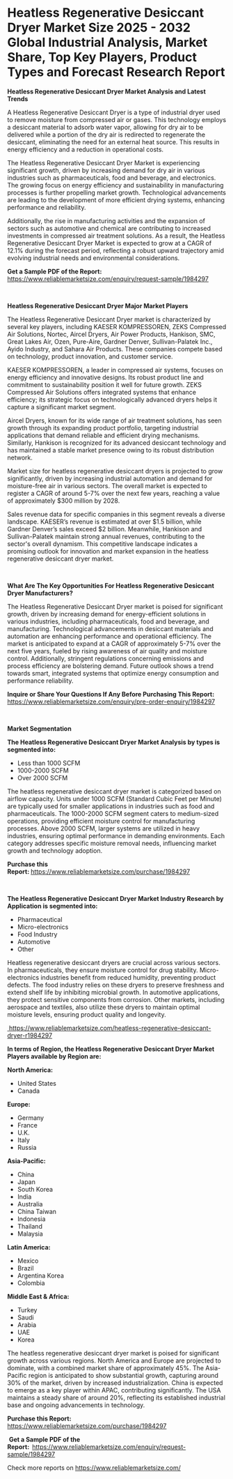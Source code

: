 <p><h1>Heatless Regenerative Desiccant Dryer Market Size 2025 - 2032 Global Industrial Analysis, Market Share, Top Key Players, Product Types and Forecast Research Report</h1></p><p><strong>Heatless Regenerative Desiccant Dryer Market Analysis and Latest Trends</strong></p>
<p><p>A Heatless Regenerative Desiccant Dryer is a type of industrial dryer used to remove moisture from compressed air or gases. This technology employs a desiccant material to adsorb water vapor, allowing for dry air to be delivered while a portion of the dry air is redirected to regenerate the desiccant, eliminating the need for an external heat source. This results in energy efficiency and a reduction in operational costs.</p><p>The Heatless Regenerative Desiccant Dryer Market is experiencing significant growth, driven by increasing demand for dry air in various industries such as pharmaceuticals, food and beverage, and electronics. The growing focus on energy efficiency and sustainability in manufacturing processes is further propelling market growth. Technological advancements are leading to the development of more efficient drying systems, enhancing performance and reliability. </p><p>Additionally, the rise in manufacturing activities and the expansion of sectors such as automotive and chemical are contributing to increased investments in compressed air treatment solutions. As a result, the Heatless Regenerative Desiccant Dryer Market is expected to grow at a CAGR of 12.1% during the forecast period, reflecting a robust upward trajectory amid evolving industrial needs and environmental considerations.</p></p>
<p><strong>Get a Sample PDF of the Report:&nbsp;</strong> <a href="https://www.reliablemarketsize.com/enquiry/request-sample/1984297?utm_campaign=1898&utm_medium=2&utm_source=Github&utm_content=ia&utm_term=02032025&utm_id=heatless-regenerative-desiccant-dryer">https://www.reliablemarketsize.com/enquiry/request-sample/1984297</a></p>
<p>&nbsp;</p>
<p><strong>Heatless Regenerative Desiccant Dryer Major Market Players</strong></p>
<p><p>The Heatless Regenerative Desiccant Dryer market is characterized by several key players, including KAESER KOMPRESSOREN, ZEKS Compressed Air Solutions, Nortec, Aircel Dryers, Air Power Products, Hankison, SMC, Great Lakes Air, Ozen, Pure-Aire, Gardner Denver, Sullivan-Palatek Inc., Ayido Industry, and Sahara Air Products. These companies compete based on technology, product innovation, and customer service.</p><p>KAESER KOMPRESSOREN, a leader in compressed air systems, focuses on energy efficiency and innovative designs. Its robust product line and commitment to sustainability position it well for future growth. ZEKS Compressed Air Solutions offers integrated systems that enhance efficiency; its strategic focus on technologically advanced dryers helps it capture a significant market segment. </p><p>Aircel Dryers, known for its wide range of air treatment solutions, has seen growth through its expanding product portfolio, targeting industrial applications that demand reliable and efficient drying mechanisms. Similarly, Hankison is recognized for its advanced desiccant technology and has maintained a stable market presence owing to its robust distribution network.</p><p>Market size for heatless regenerative desiccant dryers is projected to grow significantly, driven by increasing industrial automation and demand for moisture-free air in various sectors. The overall market is expected to register a CAGR of around 5-7% over the next few years, reaching a value of approximately $300 million by 2028.</p><p>Sales revenue data for specific companies in this segment reveals a diverse landscape. KAESER’s revenue is estimated at over $1.5 billion, while Gardner Denver’s sales exceed $2 billion. Meanwhile, Hankison and Sullivan-Palatek maintain strong annual revenues, contributing to the sector's overall dynamism. This competitive landscape indicates a promising outlook for innovation and market expansion in the heatless regenerative desiccant dryer market.</p></p>
<p>&nbsp;</p>
<p><strong>What Are The Key Opportunities For Heatless Regenerative Desiccant Dryer Manufacturers?</strong></p>
<p><p>The Heatless Regenerative Desiccant Dryer market is poised for significant growth, driven by increasing demand for energy-efficient solutions in various industries, including pharmaceuticals, food and beverage, and manufacturing. Technological advancements in desiccant materials and automation are enhancing performance and operational efficiency. The market is anticipated to expand at a CAGR of approximately 5-7% over the next five years, fueled by rising awareness of air quality and moisture control. Additionally, stringent regulations concerning emissions and process efficiency are bolstering demand. Future outlook shows a trend towards smart, integrated systems that optimize energy consumption and performance reliability.</p></p>
<p><strong>Inquire or Share Your Questions If Any Before Purchasing This Report:</strong> <a href="https://www.reliablemarketsize.com/enquiry/pre-order-enquiry/1984297?utm_campaign=1898&utm_medium=2&utm_source=Github&utm_content=ia&utm_term=02032025&utm_id=heatless-regenerative-desiccant-dryer">https://www.reliablemarketsize.com/enquiry/pre-order-enquiry/1984297</a></p>
<p>&nbsp;</p>
<p><strong>Market Segmentation</strong></p>
<p><strong>The Heatless Regenerative Desiccant Dryer Market Analysis by types is segmented into:</strong></p>
<p><ul><li>Less than 1000 SCFM</li><li>1000-2000 SCFM</li><li>Over 2000 SCFM</li></ul></p>
<p><p>The heatless regenerative desiccant dryer market is categorized based on airflow capacity. Units under 1000 SCFM (Standard Cubic Feet per Minute) are typically used for smaller applications in industries such as food and pharmaceuticals. The 1000-2000 SCFM segment caters to medium-sized operations, providing efficient moisture control for manufacturing processes. Above 2000 SCFM, larger systems are utilized in heavy industries, ensuring optimal performance in demanding environments. Each category addresses specific moisture removal needs, influencing market growth and technology adoption.</p></p>
<p><strong>Purchase this Report:&nbsp;</strong><a href="https://www.reliablemarketsize.com/purchase/1984297?utm_campaign=1898&utm_medium=2&utm_source=Github&utm_content=ia&utm_term=02032025&utm_id=heatless-regenerative-desiccant-dryer">https://www.reliablemarketsize.com/purchase/1984297</a></p>
<p>&nbsp;</p>
<p><strong>The Heatless Regenerative Desiccant Dryer Market Industry Research by Application is segmented into:</strong></p>
<p><ul><li>Pharmaceutical</li><li>Micro-electronics</li><li>Food Industry</li><li>Automotive</li><li>Other</li></ul></p>
<p><p>Heatless regenerative desiccant dryers are crucial across various sectors. In pharmaceuticals, they ensure moisture control for drug stability. Micro-electronics industries benefit from reduced humidity, preventing product defects. The food industry relies on these dryers to preserve freshness and extend shelf life by inhibiting microbial growth. In automotive applications, they protect sensitive components from corrosion. Other markets, including aerospace and textiles, also utilize these dryers to maintain optimal moisture levels, ensuring product quality and longevity.</p></p>
<p><a href="https://www.reliablemarketsize.com/heatless-regenerative-desiccant-dryer-r1984297?utm_campaign=1898&utm_medium=2&utm_source=Github&utm_content=ia&utm_term=02032025&utm_id=heatless-regenerative-desiccant-dryer">&nbsp;https://www.reliablemarketsize.com/heatless-regenerative-desiccant-dryer-r1984297</a></p>
<p><strong>In terms of Region, the Heatless Regenerative Desiccant Dryer Market Players available by Region are:</strong></p>
<p>
    <p> <strong> North America: </strong>
        <ul>
            <li>United States</li>
            <li>Canada</li>
        </ul>
        </p> 
    <p> <strong> Europe: </strong>
        <ul>
            <li>Germany</li>
            <li>France</li>
            <li>U.K.</li>
            <li>Italy</li>
            <li>Russia</li>
        </ul>
        </p> 
    <p> <strong> Asia-Pacific: </strong>
        <ul>
            <li>China</li>
            <li>Japan</li>
            <li>South Korea</li>
            <li>India</li>
            <li>Australia</li>
            <li>China Taiwan</li>
            <li>Indonesia</li>
            <li>Thailand</li>
            <li>Malaysia</li>
        </ul>
        </p> 
    <p> <strong> Latin America: </strong>
        <ul>
            <li>Mexico</li>
            <li>Brazil</li>
            <li>Argentina Korea</li>
            <li>Colombia</li>
        </ul>
        </p> 
    <p> <strong> Middle East & Africa: </strong>
        <ul>
            <li>Turkey</li>
            <li>Saudi</li>
            <li>Arabia</li>
            <li>UAE</li>
            <li>Korea</li>
        </ul>
    </p>
    </p>
<p><p>The heatless regenerative desiccant dryer market is poised for significant growth across various regions. North America and Europe are projected to dominate, with a combined market share of approximately 45%. The Asia-Pacific region is anticipated to show substantial growth, capturing around 30% of the market, driven by increased industrialization. China is expected to emerge as a key player within APAC, contributing significantly. The USA maintains a steady share of around 20%, reflecting its established industrial base and ongoing advancements in technology.</p></p>
<p><strong>Purchase this Report: </strong><a href="https://www.reliablemarketsize.com/purchase/1984297?utm_campaign=1898&utm_medium=2&utm_source=Github&utm_content=ia&utm_term=02032025&utm_id=heatless-regenerative-desiccant-dryer">https://www.reliablemarketsize.com/purchase/1984297</a></p>
<p>&nbsp;<strong>Get a Sample PDF of the Report:&nbsp;&nbsp;</strong><a href="https://www.reliablemarketsize.com/enquiry/request-sample/1984297?utm_campaign=1898&utm_medium=2&utm_source=Github&utm_content=ia&utm_term=02032025&utm_id=heatless-regenerative-desiccant-dryer">https://www.reliablemarketsize.com/enquiry/request-sample/1984297</a></p>
<p><strong></strong></p>
<p>Check more reports on <a href="https://www.reliablemarketsize.com/?utm_campaign=1898&utm_medium=2&utm_source=Github&utm_content=ia&utm_term=02032025&utm_id=heatless-regenerative-desiccant-dryer">https://www.reliablemarketsize.com/</a></p>